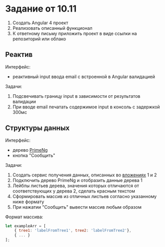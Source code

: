 # Задание от 10.11

1. Создать Angular 4 проект
1. Реализовать описанный функционал
1. К ответному письму приложить проект в виде ссылки на репозиторий или облако

## Реактив

Интерфейс:

- реактивный input ввода email с встроенной в Angular валидацией

Задачи:

1. Подсвечивать границу input в зависимости от результатов валидации
1. При вводе email печатать содержимое input в консоль с задержкой 300мс

## Структуры данных

Интерфейс:

- дерево [PrimeNg](https://www.primefaces.org/primeng/#/tree)
- кнопка "Сообщить"

Задачи:

1. Создать сервис получения данных, описанных во [вложениях](attachment) 1 и 2 
1. Подключить дерево PrimeNg и отобразить данные дерева 1
1. Лейблы листьев дерева, значения которых отличаются от соответствующих у дерева 2, сделать красным текстом
1. Сформировать массив из отличных листьев согласно указанному ниже формату
1. При нажатии "Сообщить" вывести массив любым образом

Формат массива:

```javascript
let exampleArr = [
	{ tree1: 'labelFromTree1', tree2: 'labelFromTree2'},
	{ ... }
];
```